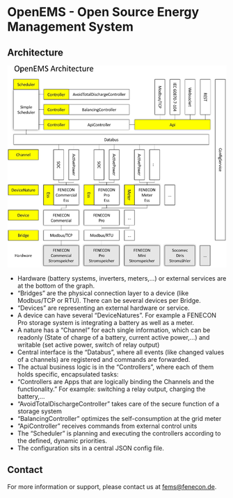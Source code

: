 # OpenEMS - Open Source Energy Management System

## Architecture

![Architecture](../doc/architecture.jpg)

-	Hardware (battery systems, inverters, meters,…) or external services are at the bottom of the graph.
-	“Bridges” are the physical connection layer to a device (like Modbus/TCP or RTU). There can be several devices per Bridge.
-	“Devices” are representing an external hardware or service.
-	A device can have several “DeviceNatures”. For example a FENECON Pro storage system is integrating a battery as well as a meter.
-	A nature has a “Channel” for each single information, which can be readonly (State of charge of a battery, current active power,…) and writable (set active power, switch of relay output)
-	Central interface is the “Databus”, where all events (like changed values of a channels) are registered and commands are forwarded.
-	The actual business logic is in the “Controllers”, where each of them holds specific, encapsulated tasks:
  -	“Controllers are Apps that are logically binding the Channels and the functionality.” For example: switching a relay output, charging the battery,…
  -	“AvoidTotalDischargeController” takes care of the secure function of a storage system
  -	“BalancingController” optimizes the self-consumption at the grid meter
  -	“ApiController” receives commands from external control units
-	The “Scheduler” is planning and executing the controllers according to the defined, dynamic priorities.
-	The configuration sits in a central JSON config file.


## Contact

For more information or support, please contact us at [fems@fenecon.de](mailto:fems@fenecon.de).
